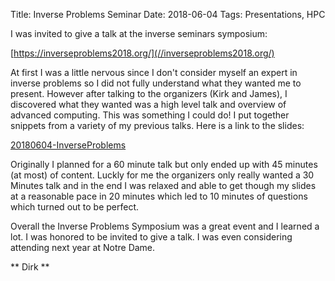 Title: Inverse Problems Seminar
Date: 2018-06-04
Tags: Presentations, HPC

I was invited to give a talk at the inverse seminars symposium:

[https://inverseproblems2018.org/](//inverseproblems2018.org/)

At first I was a little nervous since I don't consider myself an expert in inverse problems so I did not fully understand what they wanted me to present. However after talking to the organizers (Kirk and James), I discovered what they wanted was a high level talk and overview of advanced computing. This was something I could do! I put together snippets from a variety of my previous talks. Here is a link to the slides:

[20180604-InverseProblems](./Images/20180604-InverseProblems.pdf)

Originally I planned for a 60 minute talk but only ended up with 45 minutes (at most) of content. Luckly for me the organizers only really wanted a 30 Minutes talk and in the end I was relaxed and able to get though my slides at a reasonable pace in 20 minutes which led to 10 minutes of questions which turned out to be perfect.  

Overall the Inverse Problems Symposium was a great event and I learned a lot. I was honored to be invited to give a talk. I was even considering attending next year at Notre Dame.

** Dirk **
